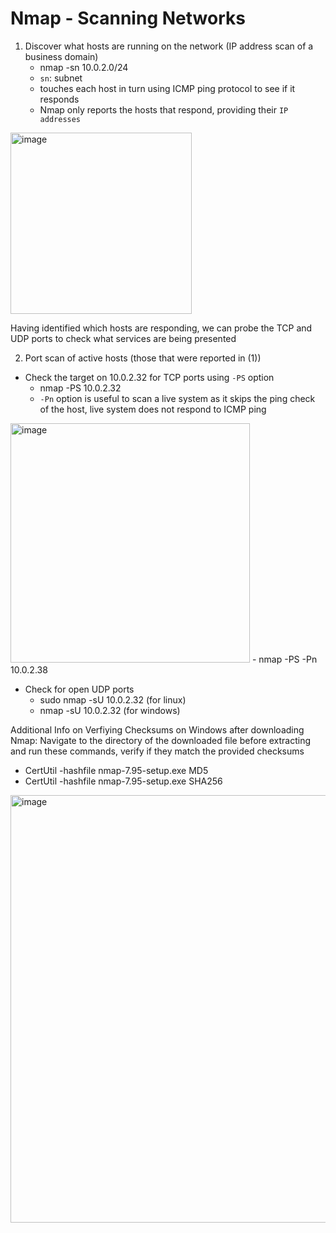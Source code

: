 # Nmap - Scanning Networks
1. Discover what hosts are running on the network (IP address scan of a business domain)
     - nmap -sn 10.0.2.0/24
     - `sn`: subnet
     - touches each host in turn using ICMP ping protocol to see if it responds
     - Nmap only reports the hosts that respond, providing their `IP addresses`
<img width="290" alt="image" src="https://github.com/user-attachments/assets/0fcacbcd-4c7f-4bee-8d5f-5e6f6f2d1ff0" />

Having identified which hosts are responding, we can probe the TCP and UDP ports to check what services are being presented

2. Port scan of active hosts (those that were reported in (1))
- Check the target on 10.0.2.32 for TCP ports using `-PS` option
     - nmap -PS 10.0.2.32
     - `-Pn` option is useful to scan a live system as it skips the ping check of the host, live system does not respond to ICMP ping
     
<img width="383" alt="image" src="https://github.com/user-attachments/assets/dc2b11b5-76d9-4126-a168-e4a3aa894073" />
- nmap -PS -Pn 10.0.2.38


- Check for open UDP ports
     - sudo nmap -sU 10.0.2.32 (for linux)
     -  nmap -sU 10.0.2.32 (for windows)
 
Additional Info on Verfiying Checksums on Windows after downloading Nmap:
Navigate to the directory of the downloaded file before extracting and run these commands, verify if they match the provided checksums
- CertUtil -hashfile nmap-7.95-setup.exe MD5
- CertUtil -hashfile nmap-7.95-setup.exe SHA256
<img width="684" alt="image" src="https://github.com/user-attachments/assets/00cb7f29-f511-4439-8622-f7043059b417" />

